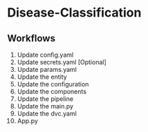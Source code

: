 # Disease-Classification

## Workflows

1. Update config.yaml
2. Update secrets.yaml [Optional]
3. Update params.yaml
4. Update the entity
5. Update the configuration
6. Update the components
7. Update the pipeline
8. Update the main.py
9. Update the dvc.yaml
10. App.py